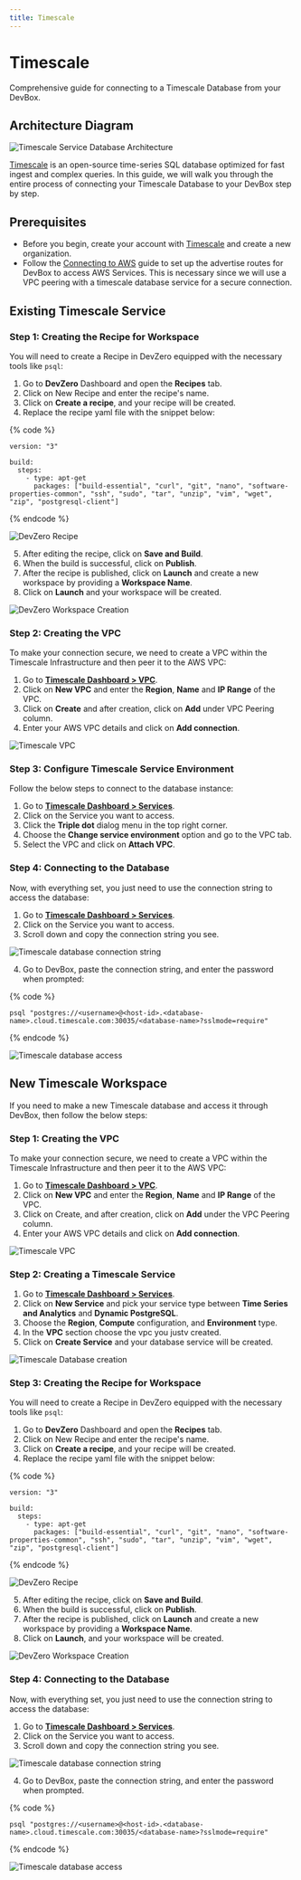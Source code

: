 ```yaml
---
title: Timescale
---
```

# Timescale

Comprehensive guide for connecting to a Timescale Database from your DevBox.

## Architecture Diagram

![Timescale Service Database Architecture](../../.gitbook/assets/timescale-architecture.png)

[Timescale](https://www.timescale.com/products) is an open-source time-series SQL database optimized for fast ingest and complex queries. In this guide, we will walk you through the entire process of connecting your Timescale Database to your DevBox step by step.

## Prerequisites

- Before you begin, create your account with [Timescale](https://supabase.com/dashboard/sign-in) and create a new organization.
- Follow the [Connecting to AWS](../existing-network/connecting-to-aws.md) guide to set up the advertise routes for DevBox to access AWS Services. This is necessary since we will use a VPC peering with a timescale database service for a secure connection.

## Existing Timescale Service

### Step 1: Creating the Recipe for Workspace

You will need to create a Recipe in DevZero equipped with the necessary tools like `psql`:

1. Go to **DevZero** Dashboard and open the **Recipes** tab.
2. Click on New Recipe and enter the recipe's name.
3. Click on **Create a recipe**, and your recipe will be created.
4. Replace the recipe yaml file with the snippet below:

{% code %}
```
version: "3"

build:
  steps:
    - type: apt-get
      packages: ["build-essential", "curl", "git", "nano", "software-properties-common", "ssh", "sudo", "tar", "unzip", "vim", "wget", "zip", "postgresql-client"]
```
{% endcode %}

![DevZero Recipe](../../.gitbook/assets/devzero-recipe-yaml.png)

5. After editing the recipe, click on **Save and Build**.
6. When the build is successful, click on **Publish**.
7. After the recipe is published, click on **Launch** and create a new workspace by providing a **Workspace Name**.
8. Click on **Launch** and your workspace will be created.

![DevZero Workspace Creation](../../.gitbook/assets/devzero-workspace-creation.png)

### Step 2: Creating the VPC

To make your connection secure, we need to create a VPC within the Timescale Infrastructure and then peer it to the AWS VPC:

1. Go to **[Timescale Dashboard > VPC](https://console.cloud.timescale.com/dashboard/vpc)**.
2. Click on **New VPC** and enter the **Region**, **Name** and **IP Range** of the VPC.
3. Click on **Create** and after creation, click on **Add** under VPC Peering column.
4. Enter your AWS VPC details and click on **Add connection**.

![Timescale VPC](../../.gitbook/assets/timescale-vpc-peer.png)

### Step 3: Configure Timescale Service Environment

Follow the below steps to connect to the database instance:

1. Go to **[Timescale Dashboard > Services](https://console.cloud.timescale.com/dashboard/services)**.
2. Click on the Service you want to access.
3. Click the **Triple dot** dialog menu in the top right corner.
4. Choose the **Change service environment** option and go to the VPC tab.
5. Select the VPC and click on **Attach VPC**.

### Step 4: Connecting to the Database

Now, with everything set, you just need to use the connection string to access the database:

1. Go to **[Timescale Dashboard > Services](https://console.cloud.timescale.com/dashboard/services)**.
2. Click on the Service you want to access.
3. Scroll down and copy the connection string you see.

![Timescale database connection string](../../.gitbook/assets/timescale-connection-string.png)

4. Go to DevBox, paste the connection string, and enter the password when prompted:

{% code %}
```
psql "postgres://<username>@<host-id>.<database-name>.cloud.timescale.com:30035/<database-name>?sslmode=require"
```
{% endcode %}

![Timescale database access](../../.gitbook/assets/timescale-access.png)

## New Timescale Workspace

If you need to make a new Timescale database and access it through DevBox, then follow the below steps:

### Step 1: Creating the VPC

To make your connection secure, we need to create a VPC within the Timescale Infrastructure and then peer it to the AWS VPC:

1. Go to **[Timescale Dashboard > VPC](https://console.cloud.timescale.com/dashboard/vpc)**.
2. Click on **New VPC** and enter the **Region**, **Name** and **IP Range** of the VPC.
3. Click on Create, and after creation, click on **Add** under the VPC Peering column.
4. Enter your AWS VPC details and click on **Add connection**.

![Timescale VPC](../../.gitbook/assets/timescale-vpc-peer.png)

### Step 2: Creating a Timescale Service

1. Go to **[Timescale Dashboard > Services](https://console.cloud.timescale.com/dashboard/services)**.
2. Click on **New Service** and pick your service type between **Time Series and Analytics** and **Dynamic PostgreSQL**.
3. Choose the **Region**, **Compute** configuration, and **Environment** type.
4. In the **VPC** section choose the vpc you justv created.
5. Click on **Create Service** and your database service will be created.

![Timescale Database creation](../../.gitbook/assets/timescale-db-creation.png)

### Step 3: Creating the Recipe for Workspace

You will need to create a Recipe in DevZero equipped with the necessary tools like `psql`:

1. Go to **DevZero** Dashboard and open the **Recipes** tab.
2. Click on New Recipe and enter the recipe's name.
3. Click on **Create a recipe**, and your recipe will be created.
4. Replace the recipe yaml file with the snippet below:

{% code %}
```
version: "3"

build:
  steps:
    - type: apt-get
      packages: ["build-essential", "curl", "git", "nano", "software-properties-common", "ssh", "sudo", "tar", "unzip", "vim", "wget", "zip", "postgresql-client"]
```
{% endcode %}

![DevZero Recipe](../../.gitbook/assets/devzero-recipe-yaml.png)

5. After editing the recipe, click on **Save and Build**.
6. When the build is successful, click on **Publish**.
7. After the recipe is published, click on **Launch** and create a new workspace by providing a **Workspace Name**.
8. Click on **Launch**, and your workspace will be created.

![DevZero Workspace Creation](../../.gitbook/assets/devzero-workspace-creation.png)

### Step 4: Connecting to the Database

Now, with everything set, you just need to use the connection string to access the database:

1. Go to **[Timescale Dashboard > Services](https://console.cloud.timescale.com/dashboard/services)**.
2. Click on the Service you want to access.
3. Scroll down and copy the connection string you see.

![Timescale database connection string](../../.gitbook/assets/timescale-connection-string.png)

4. Go to DevBox, paste the connection string, and enter the password when prompted.

{% code %}
```
psql "postgres://<username>@<host-id>.<database-name>.cloud.timescale.com:30035/<database-name>?sslmode=require"
```
{% endcode %}

![Timescale database access](../../.gitbook/assets/timescale-access.png)

